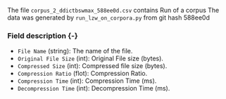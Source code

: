 The file `corpus_2_ddictbswmax_588ee0d.csv` contains Run of a corpus
The data was generated by `run_lzw_on_corpora.py` from git hash 588ee0d


### Field description {-}

  * `File Name` (string): The name of the file.
  * `Original File Size` (int): Original File size (bytes).
  * `Compressed Size` (int): Compressed file size (bytes).
  * `Compression Ratio` (flot): Compression Ratio.
  * `Compression Time` (int): Compression Time (ms).
  * `Decompression Time` (int): Decompression Time (ms).
